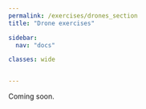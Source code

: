 ```yaml
---
permalink: /exercises/drones_section
title: "Drone exercises"

sidebar:
  nav: "docs"

classes: wide


---
```


Coming soon.

